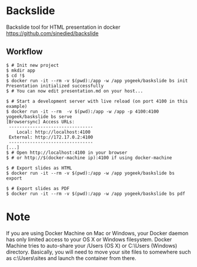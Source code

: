 # Backslide

Backslide tool for HTML presentation in docker
https://github.com/sinedied/backslide

## Workflow

```
$ # Init new project
$ mkdir app
$ cd !$
$ docker run -it --rm -v $(pwd):/app -w /app yogeek/baskslide bs init
Presentation initialized successfully
$ # You can now edit presentation.md on your host...

$ # Start a development server with live reload (on port 4100 in this example)
$ docker run -it --rm  -v $(pwd):/app -w /app -p 4100:4100 yogeek/baskslide bs serve
[Browsersync] Access URLs:
 --------------------------------
    Local: http://localhost:4100
 External: http://172.17.0.2:4100
 --------------------------------
[...]
$ # Open http://localhost:4100 in your browser
$ # or http://$(docker-machine ip):4100 if using docker-machine

$ # Export slides as HTML
$ docker run -it --rm -v $(pwd):/app -w /app yogeek/baskslide bs export

$ # Export slides as PDF
$ docker run -it --rm -v $(pwd):/app -w /app yogeek/baskslide bs pdf
```

# Note

If you are using Docker Machine on Mac or Windows, your Docker daemon has only limited access to your OS X or Windows filesystem. Docker Machine tries to auto-share your /Users (OS X) or C:\Users (Windows) directory.
Basically, you will need to move your site files to somewhere such as c:\Users\sites and launch the container from there.